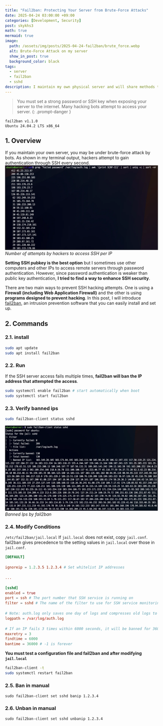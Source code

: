 ```yaml
---
title: "Fail2ban: Protecting Your Server from Brute-Force Attacks"
date: 2025-04-24 03:00:00 +09:00
categories: [Development, Security]
post: skykhs3
math: true
mermaid: true
image:
  path: /assets/img/posts/2025-04-24-fail2ban/brute_force.webp
  alt: Brute-Force Attack on my server
  show_in_post: true
  background_color: black
tags:
  - server
  - fail2ban
  - sshd
description: I maintain my own physical server and will share methods to prevent brute-force attacks.
---
```


<div markdown="1">

> You must set a strong password or SSH key when exposing your server to the internet. Many hacking bots attempt to access your server.
{: .prompt-danger } 

```
fail2ban v1.1.0
Ubuntu 24.04.2 LTS x86_64
```

## 1. Overview
If you maintain your own server, you may be under brute-force attack by bots. As shown in my terminal output, hackers attempt to gain authentication through SSH every second.
![Records](/assets/img/posts/2025-04-24-fail2ban/records.webp)
*Number of attempts by hackers to access SSH per IP*

**Setting SSH pubkey is the best option** but I sometimes use other computers and other IPs to access remote servers through password authentication. However, since password authentication is weaker than public key authentication, **I tried to find a way to enhance SSH security**.

There are two main ways to prevent SSH hacking attempts. One is using a **Firewall (including Web Application Firewall)** and the other is using **programs designed to prevent hacking**. In this post, I will introduce [fail2ban](https://github.com/fail2ban/fail2ban/wiki), an intrusion prevention software that you can easily install and set up.

## 2. Commands

### 2.1. install
```bash
sudo apt update 
sudo apt install fail2ban
```

### 2.2. Run
If the SSH server access fails multiple times, **fail2ban will ban the IP address that attempted the access**.
```bash
sudo systemctl enable fail2ban # start automatically when boot
sudo systemctl start fail2ban
```

### 2.3. Verify banned ips
```bash
sudo fail2ban-client status sshd
```

![Records](/assets/img/posts/2025-04-24-fail2ban/banned.webp)
*Banned Ips by fail2ban*

### 2.4. Modify Conditions

`/etc/fail2ban/jail.local`
If `jail.local` does not exist, copy `jail.conf`. fail2ban gives precedence to the setting values in `jail.local` over those in `jail.conf`.

```conf
[DEFAULT]

ignoreip = 1.2.3.5 1.2.3.4 # Set whitelist IP addresses

...

[sshd]
enabled = true
port = ssh # The port number that SSH service is running on
filter = sshd # The name of the filter to use for SSH service monitoring

# Note: auth.log only saves one day of logs and compresses old logs to .gz files
logpath = /var/log/auth.log 

# If an IP fails 3 times within 6000 seconds, it will be banned for 36000 seconds
maxretry = 3
findtime = 6000 
bantime = 36000 # -1 is forever
```

**You must test a configuration file and  fail2ban and  after modifying `jail.local`**
```bash
fail2ban-client -t
sudo systemctl restart fail2ban
```

### 2.5. Ban in manual
```
sudo fail2ban-client set sshd banip 1.2.3.4
```

### 2.6. Unban in manual
```
sudo fail2ban-client set sshd unbanip 1.2.3.4
```

</div>
